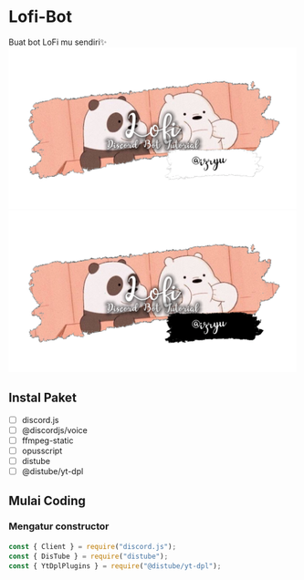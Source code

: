 # Lofi-Bot
Buat bot LoFi mu sendiri✨
![Lofi](./assets/lofi_black.png#gh-dark-mode-only)
![Lofi](./assets/lofi_white.png#gh-light-mode-only)

## Instal Paket
* [ ] discord.js
* [ ] @discordjs/voice
* [ ] ffmpeg-static
* [ ] opusscript
* [ ] distube
* [ ] @distube/yt-dpl

## Mulai Coding

### Mengatur constructor
```js
const { Client } = require("discord.js");
const { DisTube } = require("distube");
const { YtDplPlugins } = require("@distube/yt-dpl");
```
